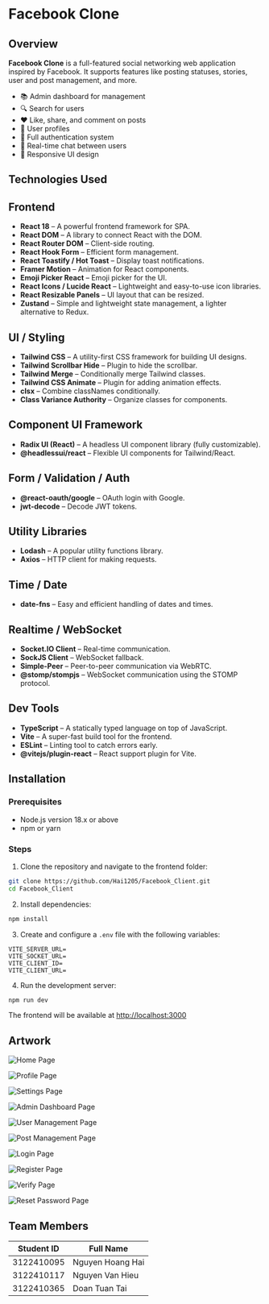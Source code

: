 # Facebook Clone

## Overview

**Facebook Clone** is a full-featured social networking web application inspired by Facebook. It supports features like posting statuses, stories, user and post management, and more.

- 📚 Admin dashboard for management
- 🔍 Search for users
- ❤️ Like, share, and comment on posts
- 👤 User profiles
- 🔐 Full authentication system
- 💬 Real-time chat between users
- 📱 Responsive UI design

## Technologies Used

## Frontend

- **React 18** – A powerful frontend framework for SPA.
- **React DOM** – A library to connect React with the DOM.
- **React Router DOM** – Client-side routing.
- **React Hook Form** – Efficient form management.
- **React Toastify / Hot Toast** – Display toast notifications.
- **Framer Motion** – Animation for React components.
- **Emoji Picker React** – Emoji picker for the UI.
- **React Icons / Lucide React** – Lightweight and easy-to-use icon libraries.
- **React Resizable Panels** – UI layout that can be resized.
- **Zustand** – Simple and lightweight state management, a lighter alternative to Redux.

## UI / Styling

- **Tailwind CSS** – A utility-first CSS framework for building UI designs.
- **Tailwind Scrollbar Hide** – Plugin to hide the scrollbar.
- **Tailwind Merge** – Conditionally merge Tailwind classes.
- **Tailwind CSS Animate** – Plugin for adding animation effects.
- **clsx** – Combine classNames conditionally.
- **Class Variance Authority** – Organize classes for components.

## Component UI Framework

- **Radix UI (React)** – A headless UI component library (fully customizable).
- **@headlessui/react** – Flexible UI components for Tailwind/React.

## Form / Validation / Auth

- **@react-oauth/google** – OAuth login with Google.
- **jwt-decode** – Decode JWT tokens.

## Utility Libraries

- **Lodash** – A popular utility functions library.
- **Axios** – HTTP client for making requests.

## Time / Date

- **date-fns** – Easy and efficient handling of dates and times.

## Realtime / WebSocket

- **Socket.IO Client** – Real-time communication.
- **SockJS Client** – WebSocket fallback.
- **Simple-Peer** – Peer-to-peer communication via WebRTC.
- **@stomp/stompjs** – WebSocket communication using the STOMP protocol.

## Dev Tools

- **TypeScript** – A statically typed language on top of JavaScript.
- **Vite** – A super-fast build tool for the frontend.
- **ESLint** – Linting tool to catch errors early.
- **@vitejs/plugin-react** – React support plugin for Vite.

## Installation

### Prerequisites

- Node.js version 18.x or above
- npm or yarn

### Steps

1. Clone the repository and navigate to the frontend folder:

```bash
git clone https://github.com/Hai1205/Facebook_Client.git
cd Facebook_Client
```

2. Install dependencies:

```bash
npm install
```

3. Create and configure a `.env` file with the following variables:

```env
VITE_SERVER_URL=
VITE_SOCKET_URL=
VITE_CLIENT_ID=
VITE_CLIENT_URL=
```

4. Run the development server:

```bash
npm run dev
```

The frontend will be available at [http://localhost:3000](http://localhost:3000)

## Artwork

![Home Page](assets/home_page.png)

![Profile Page](assets/profile_page.png)

![Settings Page](assets/settings_page.png)

![Admin Dashboard Page](assets/admin_dashboard_page.png)

![User Management Page](assets/user_management_page.png)

![Post Management Page](assets/post_management_page.png)

![Login Page](assets/login_page.png)

![Register Page](assets/register_page.png)

![Verify Page](assets/verify_page.png)

![Reset Password Page](assets/reset_password_page.png)

## Team Members

| Student ID | Full Name        |
| ---------- | ---------------- |
| 3122410095 | Nguyen Hoang Hai |
| 3122410117 | Nguyen Van Hieu  |
| 3122410365 | Doan Tuan Tai    |

